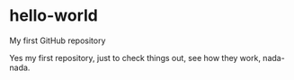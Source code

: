 # hello-world
My first GitHub repository

Yes my first repository, just to check things out, see how they work, nada-nada.
